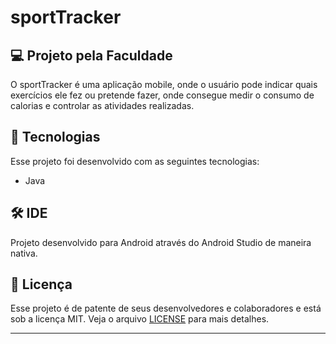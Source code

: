 # sportTracker

## 💻 Projeto pela Faculdade

O sportTracker é uma aplicação mobile, onde o usuário pode indicar quais exercícios ele fez ou pretende fazer, onde consegue medir o consumo de calorias e controlar as atividades realizadas.

## 🚀 Tecnologias

Esse projeto foi desenvolvido com as seguintes tecnologias:

- Java

## 🛠 IDE

Projeto desenvolvido para Android através do Android Studio de maneira nativa.

## :memo: Licença

Esse projeto é de patente de seus desenvolvedores e colaboradores e está sob a licença MIT. Veja o arquivo [LICENSE](.github/LICENSE.md) para mais detalhes.

---
